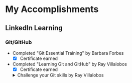 # __My Accomplishments__

## LinkedIn Learning
### Git/GitHub
- Completed "Git Essential Training" by Barbara Forbes
  - [x] Certificate earned
- Completed "Learning Git and GitHub" by Ray Villalobos
  - [x] Certificate earned
  <details>
    <summary>Challenge your Git skills by Ray Villalobos</summary>
  - Cloning specific history
  - [Adding to a previous commit
  - Identifying changes
  - Managing multiple remotes
  - Cleaner logging
  - Using Git to hunt down bugs
  - Working on multiple branches
  - Creating a .zip of branch and specific files within that branch
  - Getting rid of quick fixes by combining commits
  - Marking commits with git tag
  - Removing untracked files
  - Renaming branches
  - Remove local, keep master
  - Picking specific commits
  - Creating a safety net for fixes
</details>









 
